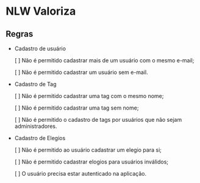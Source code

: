 # NLW Valoriza

## Regras

- Cadastro de usuário

    [ ] Não é permitido cadastrar mais de um usuário com o mesmo e-mail;

    [ ] Não é permitido cadastrar um usuário sem e-mail.

- Cadastro de Tag

    [ ] Não é permitido cadastrar uma tag com o mesmo nome;

    [ ] Não é permitido cadastrar uma tag sem nome;

    [ ] Não é permitido o cadastro de tags por usuários que não sejam administradores.

- Cadastro de Elegios

    [ ] Não é permitido ao usuário cadastrar um elegio para si;

    [ ] Não é permitido cadastrar elogios para usuários inválidos;

    [ ] O usuário precisa estar autenticado na aplicação.